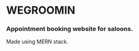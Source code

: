 <h1> WEGROOMIN</h1>
<h3> Appointment booking website for saloons.</h3>
<p> Made using MERN stack.</p>
